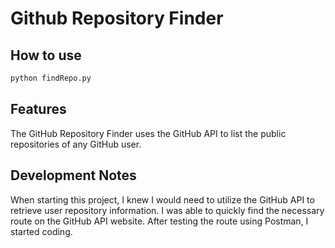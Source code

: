 # Github Repository Finder

## How to use

```bash
python findRepo.py
```
## Features

The GitHub Repository Finder uses the GitHub API to list the public repositories of any GitHub user.

## Development Notes
When starting this project, I knew I would need to utilize the GitHub API to retrieve user repository information. I was able to quickly find the necessary route on the GitHub API website. After testing the route using Postman, I started coding.

